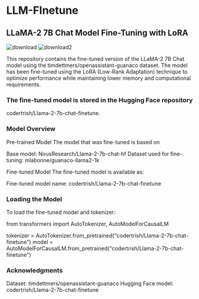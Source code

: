 # LLM-FInetune


## LLaMA-2 7B Chat Model Fine-Tuning with LoRA


![download](https://github.com/user-attachments/assets/ccaab291-4f76-4802-ad5d-0552796780ec)
![download2](https://github.com/user-attachments/assets/5708bdbf-5649-4d85-b2a6-f9a6a9b10389)




This repository contains the fine-tuned version of the LLaMA-2 7B Chat model using the timdettmers/openassistant-guanaco dataset. The model has been fine-tuned using the LoRA (Low-Rank Adaptation) technique to optimize performance while maintaining lower memory and computational requirements. 

### The fine-tuned model is stored in the Hugging Face repository 

codertrish/Llama-2-7b-chat-finetune.

### Model Overview

Pre-trained Model
The model that was fine-tuned is based on

Base model: NousResearch/Llama-2-7b-chat-hf
Dataset used for fine-tuning: mlabonne/guanaco-llama2-1k


Fine-tuned Model
The fine-tuned model is available as:

Fine-tuned model name: codertrish/Llama-2-7b-chat-finetune

### Loading the Model
To load the fine-tuned model and tokenizer:

from transformers import AutoTokenizer, AutoModelForCausalLM

tokenizer = AutoTokenizer.from_pretrained("codertrish/Llama-2-7b-chat-finetune")
model = AutoModelForCausalLM.from_pretrained("codertrish/Llama-2-7b-chat-finetune")


### Acknowledgments
Dataset: timdettmers/openassistant-guanaco
Hugging Face model: codertrish/Llama-2-7b-chat-finetune
